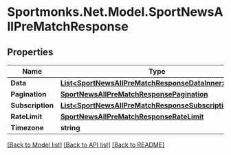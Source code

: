 # Sportmonks.Net.Model.SportNewsAllPreMatchResponse

## Properties

Name | Type | Description | Notes
------------ | ------------- | ------------- | -------------
**Data** | [**List&lt;SportNewsAllPreMatchResponseDataInner&gt;**](SportNewsAllPreMatchResponseDataInner.md) |  | [optional] 
**Pagination** | [**SportNewsAllPreMatchResponsePagination**](SportNewsAllPreMatchResponsePagination.md) |  | [optional] 
**Subscription** | [**List&lt;SportNewsAllPreMatchResponseSubscriptionInner&gt;**](SportNewsAllPreMatchResponseSubscriptionInner.md) |  | [optional] 
**RateLimit** | [**SportNewsAllPreMatchResponseRateLimit**](SportNewsAllPreMatchResponseRateLimit.md) |  | [optional] 
**Timezone** | **string** |  | [optional] 

[[Back to Model list]](../README.md#documentation-for-models) [[Back to API list]](../README.md#documentation-for-api-endpoints) [[Back to README]](../README.md)

